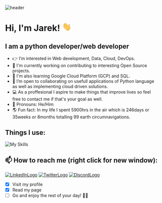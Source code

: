 ![header](https://capsule-render.vercel.app/api?type=waving&color=auto&height=260&section=header&text=jarek-pacocha&fontSize=90&animation=fadeIn&fontAlignY=38&desc=Hello%20and%20welcome%20to%20my%20GitHub%20profile!&descAlignY=53&descAlign=68)
# Hi, I'm Jarek! [<img src="https://raw.githubusercontent.com/ABSphreak/ABSphreak/master/gifs/Hi.gif" width="30px">](https://www.linkedin.com/in/jaroslaw-pacocha)

## I am a python developer/web developer

- :point_right:	I’m interested in Web development, Data, Cloud, DevOps.
- :hammer: I'm currently working on contributing to interesting Open Source projects.
- :seedling:	I'm also learning Google Cloud Platform (GCP) and SQL.
- :handshake:	 I’m open to collaborating on usefull applications of Python language as well as implementing cloud driven solutions.  
- 💻 As a proffesional I aspire to make things that improve lives so feel free to contact me if that's your goal as well.
- :slightly_smiling_face:	Pronouns: He/Him
- :earth_americas:	Fun fact: In my life I spent 5900hrs in the air which is 246days or 35weeks or 8months totalling 99 earth circumnavigations. 

## Things I use:
![My Skills](https://skillicons.dev/icons?i=py,django,bootstrap,html,css,gcp,docker,git,github,vscode)


## 📫 How to reach me (right click for new window):
[![LinkedInLogo](https://img.shields.io/badge/LinkedIn-0077B5?style=for-the-badge&logo=linkedin&logoColor=white)](https://www.linkedin.com/in/jaroslaw-pacocha)
[![TwitterLogo](https://img.shields.io/badge/Twitter-1DA1F2?style=for-the-badge&logo=twitter&logoColor=white)](https://twitter.com/thlyer)
[![DiscordLogo](https://img.shields.io/badge/Discord-7289DA?style=for-the-badge&logo=discord&logoColor=white)](https://discord.com/users/374991847363313665)

- [x] Visit my profile
- [x] Read my page
- [ ] Go and enjoy the rest of your day! :fist_right::fist_left:	
